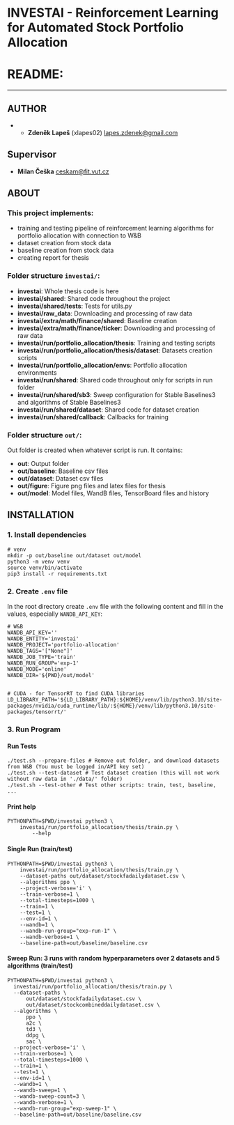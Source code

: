 # INVESTAI - Reinforcement Learning for Automated Stock Portfolio Allocation

# README:

---

## AUTHOR

- - **Zdeněk Lapeš** (xlapes02) <lapes.zdenek@gmail.com>


## Supervisor

- **Milan Češka** <ceskam@fit.vut.cz>

## ABOUT

### This project implements:

- training and testing pipeline of reinforcement learning algorithms for portfolio allocation with connection to W&B
- dataset creation from stock data
- baseline creation from stock data
- creating report for thesis

### Folder structure `investai/`:

- **investai**: Whole thesis code is here
- **investai/shared**: Shared code throughout the project
- **investai/shared/tests**: Tests for utils.py
- **investai/raw_data**: Downloading and processing of raw data
- **investai/extra/math/finance/shared**: Baseline creation
- **investai/extra/math/finance/ticker**: Downloading and processing of raw data
- **investai/run/portfolio_allocation/thesis**: Training and testing scripts
- **investai/run/portfolio_allocation/thesis/dataset**: Datasets creation scripts
- **investai/run/portfolio_allocation/envs**: Portfolio allocation environments
- **investai/run/shared**: Shared code throughout only for scripts in run folder
- **investai/run/shared/sb3**: Sweep configuration for Stable Baselines3 and algorithms of Stable Baselines3
- **investai/run/shared/dataset**: Shared code for dataset creation
- **investai/run/shared/callback**: Callbacks for training

### Folder structure `out/`:

Out folder is created when whatever script is run. It contains:

- **out**: Output folder
- **out/baseline**: Baseline csv files
- **out/dataset**: Dataset csv files
- **out/figure**: Figure png files and latex files for thesis
- **out/model**: Model files, WandB files, TensorBoard files and history

## INSTALLATION

### 1. Install dependencies

```shell
# venv
mkdir -p out/baseline out/dataset out/model
python3 -m venv venv
source venv/bin/activate
pip3 install -r requirements.txt
```

### 2. Create `.env` file

In the root directory create `.env` file with the following content and fill in the values, especially `WANDB_API_KEY`:

```shell
# W&B
WANDB_API_KEY=''
WANDB_ENTITY='investai'
WANDB_PROJECT='portfolio-allocation'
WANDB_TAGS='["None"]'
WANDB_JOB_TYPE='train'
WANDB_RUN_GROUP='exp-1'
WANDB_MODE='online'
WANDB_DIR='${PWD}/out/model'


# CUDA - for TensorRT to find CUDA libraries
LD_LIBRARY_PATH='${LD_LIBRARY_PATH}:${HOME}/venv/lib/python3.10/site-packages/nvidia/cuda_runtime/lib/:${HOME}/venv/lib/python3.10/site-packages/tensorrt/'
```

### 3. Run Program

#### Run Tests

```shell
./test.sh --prepare-files # Remove out folder, and download datasets from W&B (You must be logged in/API key set)
./test.sh --test-dataset # Test dataset creation (this will not work without raw data in './data/' folder)
./test.sh --test-other # Test other scripts: train, test, baseline, ...
```

#### Print help

```shell
PYTHONPATH=$PWD/investai python3 \
    investai/run/portfolio_allocation/thesis/train.py \
        --help
```

#### Single Run (train/test)

```
PYTHONPATH=$PWD/investai python3 \
    investai/run/portfolio_allocation/thesis/train.py \
    --dataset-paths out/dataset/stockfadailydataset.csv \
    --algorithms ppo \
    --project-verbose='i' \
    --train-verbose=1 \
    --total-timesteps=1000 \
    --train=1 \
    --test=1 \
    --env-id=1 \
    --wandb=1 \
    --wandb-run-group="exp-run-1" \
    --wandb-verbose=1 \
    --baseline-path=out/baseline/baseline.csv
```

#### Sweep Run: 3 runs with random hyperparameters over 2 datasets and 5 algorithms (train/test)

```shell
PYTHONPATH=$PWD/investai python3 \
  investai/run/portfolio_allocation/thesis/train.py \
  --dataset-paths \
      out/dataset/stockfadailydataset.csv \
      out/dataset/stockcombineddailydataset.csv \
  --algorithms \
      ppo \
      a2c \
      td3 \
      ddpg \
      sac \
  --project-verbose='i' \
  --train-verbose=1 \
  --total-timesteps=1000 \
  --train=1 \
  --test=1 \
  --env-id=1 \
  --wandb=1 \
  --wandb-sweep=1 \
  --wandb-sweep-count=3 \
  --wandb-verbose=1 \
  --wandb-run-group="exp-sweep-1" \
  --baseline-path=out/baseline/baseline.csv
```
